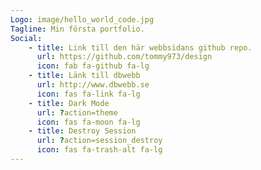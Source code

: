 ```yaml
---
Logo: image/hello_world_code.jpg
Tagline: Min första portfolio.
Social:
    - title: Link till den här webbsidans github repo.
      url: https://github.com/tommy973/design
      icon: fab fa-github fa-lg
    - title: Länk till dbwebb
      url: http://www.dbwebb.se
      icon: fas fa-link fa-lg
    - title: Dark Mode
      url: ?action=theme
      icon: fas fa-moon fa-lg
    - title: Destroy Session
      url: ?action=session_destroy
      icon: fas fa-trash-alt fa-lg
---
```

